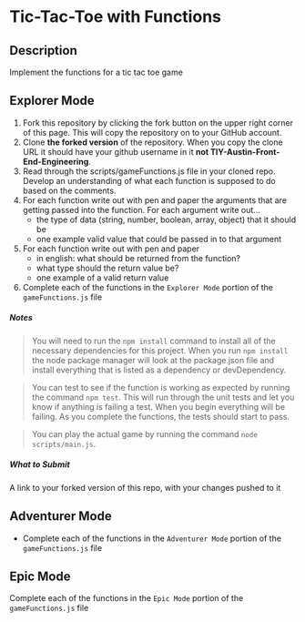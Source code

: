 # Tic-Tac-Toe with Functions

## Description
Implement the functions for a tic tac toe game

## Explorer Mode

1. Fork this repository by clicking the fork button on the upper right corner of this page. This will copy the repository on to your GitHub account.
2. Clone **the forked version** of the repository. When you copy the clone URL it should have your github username in it **not TIY-Austin-Front-End-Engineering**.
3. Read through the scripts/gameFunctions.js file in your cloned repo. Develop an understanding of what each function is supposed to do based on the comments.
4. For each function write out with pen and paper the arguments that are getting passed into the function. For each argument write out...
	* the type of data (string, number, boolean, array, object) that it should be
	* one example valid value that could be passed in to that argument
5. For each function write out with pen and paper
	* in english: what should be returned from the function?
	* what type should the return value be?
	* one example of a valid return value
6. Complete each of the functions in the `Explorer Mode` portion of the `gameFunctions.js` file

##### Notes

> You will need to run the `npm install` command to install all of the necessary dependencies for this project. When you run `npm install` the node package manager will look at the package.json file and install everything that is listed as a dependency or devDependency.

> You can test to see if the function is working as expected by running the command `npm test`. This will run through the unit tests and let you know if anything is failing a test. When you begin everything will be failing. As you complete the functions, the tests should start to pass.

> You can play the actual game by running the command `node scripts/main.js`.

##### What to Submit

A link to your forked version of this repo, with your changes pushed to it

## Adventurer Mode

* Complete each of the functions in the `Adventurer Mode` portion of the `gameFunctions.js` file

## Epic Mode

Complete each of the functions in the `Epic Mode` portion of the `gameFunctions.js` file
